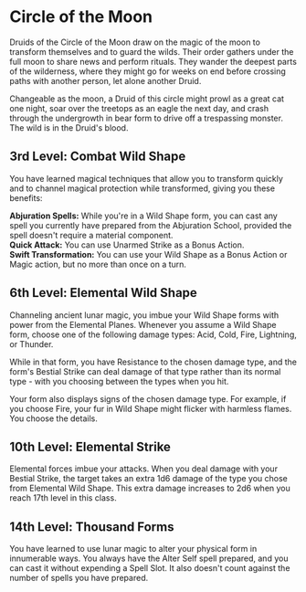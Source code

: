 # Circle of the Moon

Druids of the Circle of the Moon draw on the magic of the moon to transform themselves and to guard the wilds.
Their order gathers under the full moon to share news and perform rituals.
They wander the deepest parts of the wilderness, where they might go for weeks on end before crossing paths with another person, let alone another Druid.

Changeable as the moon, a Druid of this circle might prowl as a great cat one night, soar over the treetops as an eagle the next day, and crash through the undergrowth in bear form to drive off a trespassing monster.
The wild is in the Druid's blood.

## 3rd Level: Combat Wild Shape

You have learned magical techniques that allow you to transform quickly and to channel magical protection while transformed, giving you these benefits:

**Abjuration Spells:** While you're in a Wild Shape form, you can cast any spell you currently have prepared from the Abjuration School, provided the spell doesn't require a material component.  
**Quick Attack:** You can use Unarmed Strike as a Bonus Action.  
**Swift Transformation:** You can use your Wild Shape as a Bonus Action or Magic action, but no more than once on a turn.

## 6th Level: Elemental Wild Shape

Channeling ancient lunar magic, you imbue your Wild Shape forms with power from the Elemental Planes.
Whenever you assume a Wild Shape form, choose one of the following damage types: Acid, Cold, Fire, Lightning, or Thunder.

While in that form, you have Resistance to the chosen damage type, and the form's Bestial Strike can deal damage of that type rather than its normal type - with you choosing between the types when you hit.

Your form also displays signs of the chosen damage type.
For example, if you choose Fire, your fur in Wild Shape might flicker with harmless flames.
You choose the details.

## 10th Level: Elemental Strike

Elemental forces imbue your attacks.
When you deal damage with your Bestial Strike, the target takes an extra 1d6 damage of the type you chose from Elemental Wild Shape.
This extra damage increases to 2d6 when you reach 17th level in this class.

## 14th Level: Thousand Forms

You have learned to use lunar magic to alter your physical form in innumerable ways.
You always have the Alter Self spell prepared, and you can cast it without expending a Spell Slot.
It also doesn't count against the number of spells you have prepared.
